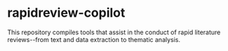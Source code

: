 # rapidreview-copilot
This repository compiles tools that assist in the conduct of rapid literature reviews--from text and data extraction to thematic analysis.
